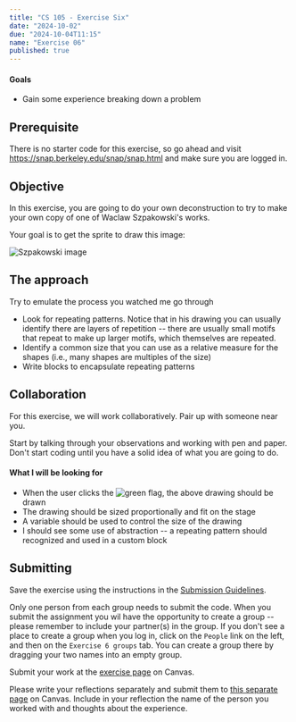 ```yaml
---
title: "CS 105 - Exercise Six"
date: "2024-10-02"
due: "2024-10-04T11:15"
name: "Exercise 06"
published: true
---
```


#### Goals

- Gain some experience breaking down a problem

## Prerequisite

There is no starter code for this exercise, so go ahead and visit <https://snap.berkeley.edu/snap/snap.html> and make sure you are logged in.

## Objective

In this exercise, you are going to do your own deconstruction to try to make your own copy of one of Waclaw Szpakowski's works.

Your goal is to get the sprite to draw this image:

![Szpakowski image](../images/exercises/exercise06/waclaw-szpakowski-11.jpg)

## The approach

Try to emulate the process you watched me go through

- Look for repeating patterns. Notice that in his drawing you can usually identify there are layers of repetition -- there are usually small motifs that repeat to make up larger motifs, which themselves are repeated.
- Identify a common size that you can use as a relative measure for the shapes (i.e., many shapes are multiples of the size)
- Write blocks to encapsulate repeating patterns

## Collaboration

For this exercise, we will work collaboratively. Pair up with someone near you.

Start by talking through your observations and working with pen and paper. Don't start coding until you have a solid idea of what you are going to do.

#### What I will be looking for

- When the user clicks the ![green flag](../images/snap-icons/green-flag-button.png#inline), the above drawing should be drawn
- The drawing should be sized proportionally and fit on the stage
- A variable should be used to control the size of the drawing
- I should see some use of abstraction -- a repeating pattern should recognized and used in a custom block

## Submitting

Save the exercise using the instructions in the [Submission Guidelines](../resources/submissions).

Only one person from each group needs to submit the code. When you submit the assignment you wil have the opportunity to create a group -- please remember to include your partner(s) in the group. If you don't see a place to create a group when you log in, click on the `People` link on the left, and then on the `Exercise 6 groups` tab. You can create a group there by dragging your two names into an empty group.

Submit your work at the [exercise page](https://middlebury.instructure.com/courses/15553/assignments/289629) on Canvas.

Please write your reflections separately and submit them to [this separate page](https://middlebury.instructure.com/courses/15553/assignments/296049) on Canvas. Include in your reflection the name of the person you worked with and thoughts about the experience.
